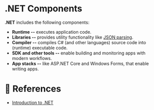 # .NET Components

**.NET** includes the following components:

- **Runtime --** executes application code.
- **Libraries --** provides utility functionality like [JSON parsing](https://learn.microsoft.com/en-us/dotnet/standard/serialization/system-text-json/overview).
- **Compiler --** compiles C# (and other languages) source code into (runtime) executable code.
- **SDK and other tools --** enable building and monitoring apps with modern workflows.
- **App stacks --** like ASP.NET Core and Windows Forms, that enable writing apps.

# 📜 References

- [Introduction to .NET](https://learn.microsoft.com/en-us/dotnet/core/introduction#components)
